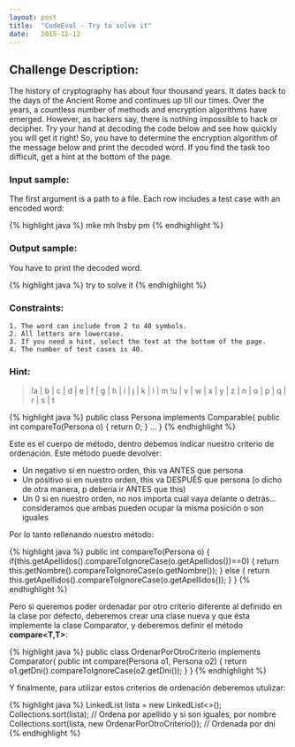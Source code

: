 ```yaml
---
layout: post
title:  "CodeEval - Try to solve it" 
date:   2015-12-12
---
```


## Challenge Description:

The history of cryptography has about four thousand years. It dates back to the days of the Ancient Rome and continues up till our times.
Over the years, a countless number of methods and encryption algorithms have emerged. 
However, as hackers say, there is nothing impossible to hack or decipher. 
Try your hand at decoding the code below and see how quickly you will get it right!
So, you have to determine the encryption algorithm of the message below and print the decoded word.
If you find the task too difficult, get a hint at the bottom of the page. 


### Input sample:

The first argument is a path to a file. Each row includes a test case with an encoded word:

{% highlight java %}
mke
mh
lhsby
pm
{% endhighlight %}

### Output sample:

You have to print the decoded word. 
 
{% highlight java %}
try
to
solve
it
{% endhighlight %}

### Constraints:

	1. The word can include from 2 to 40 symbols.
    2. All letters are lowercase.
    3. If you need a hint, select the text at the bottom of the page.
    4. The number of test cases is 40.

### Hint:

>!a | b | c | d | e | f | g | h | i | j | k | l | m
>!u | v | w | x | y | z | n | o | p | q | r | s | t 

{% highlight java %}
	public class Persona implements Comparable<Persona>{
		public int compareTo(Persona o) {
			return 0;
		}
		...
	}
{% endhighlight %}

Este es el cuerpo de método, dentro debemos indicar nuestro criterio de ordenación. Este método puede devolver:

- Un negativo si en nuestro orden, this va ANTES que persona
- Un positivo si en nuestro orden, this va DESPUÉS que persona (o dicho de otra manera, p debería ir ANTES que this)
- Un 0 si en nuestro orden, no nos importa cuál vaya delante o detrás... consideramos que ambas pueden ocupar la misma posición o son iguales

Por lo tanto rellenando nuestro método:

{% highlight java %}
    public int compareTo(Persona o) {
        if(this.getApellidos().compareToIgnoreCase(o.getApellidos())==0) {
            return this.getNombre().compareToIgnoreCase(o.getNombre());
        } else {
            return this.getApellidos().compareToIgnoreCase(o.getApellidos());
        }
    }
{% endhighlight %}

Pero si queremos poder ordenadar por otro criterio diferente al definido en la clase por defecto, deberemos crear una clase nueva y 
que ésta implemente la clase Comparator<T>, y deberemos definir el método **compare<T,T>**:

{% highlight java %}
	public class OrdenarPorOtroCriterio implements Comparator<Persona>{
		public int compare(Persona o1, Persona o2) {
			return o1.getDni().compareToIgnoreCase(o2.getDni());
		}
	}
{% endhighlight %}

Y finalmente, para utilizar estos criterios de ordenación deberemos utulizar:

{% highlight java %}
		LinkedList<Persona> lista = new LinkedList<>();
		Collections.sort(lista); // Ordena por apellido y si son iguales, por nombre
		Collections.sort(lista, new OrdenarPorOtroCriterio()); // Ordenada por dni
{% endhighlight %}


